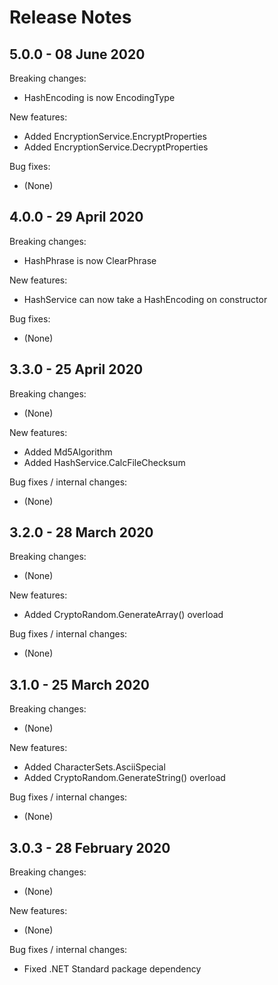 # Release Notes

## 5.0.0 - 08 June 2020

Breaking changes:
- HashEncoding is now EncodingType

New features:
- Added EncryptionService.EncryptProperties
- Added EncryptionService.DecryptProperties

Bug fixes:
- (None)

## 4.0.0 - 29 April 2020

Breaking changes:
- HashPhrase is now ClearPhrase

New features:
- HashService can now take a HashEncoding on constructor

Bug fixes:
- (None)

## 3.3.0 - 25 April 2020

Breaking changes:
- (None)

New features:
- Added Md5Algorithm
- Added HashService.CalcFileChecksum

Bug fixes / internal changes:
- (None)

## 3.2.0 - 28 March 2020

Breaking changes:
- (None)

New features:
- Added CryptoRandom.GenerateArray() overload

Bug fixes / internal changes:
- (None)

## 3.1.0 - 25 March 2020

Breaking changes:
- (None)

New features:
- Added CharacterSets.AsciiSpecial
- Added CryptoRandom.GenerateString() overload

Bug fixes / internal changes:
- (None)

## 3.0.3 - 28 February 2020

Breaking changes:
- (None)

New features:
- (None)

Bug fixes / internal changes:
- Fixed .NET Standard package dependency
